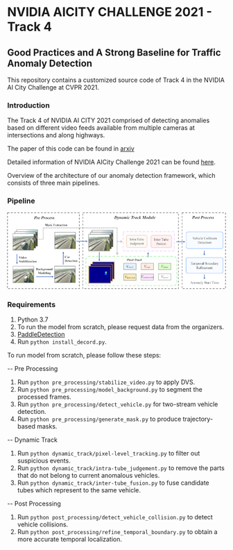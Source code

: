 # NVIDIA AICITY CHALLENGE 2021 - Track 4

## Good Practices and A Strong Baseline for Traffic Anomaly Detection

This repository contains a customized source code of Track 4 in the NVIDIA AI City Challenge at CVPR 2021.

### Introduction

The Track 4 of NVIDIA AI CITY 2021 comprised of detecting anomalies based on different video feeds available from multiple cameras at intersections and along highways. 

The paper of this code can be found in [arxiv](https://arxiv.org/abs/2105.03827)

Detailed information of NVIDIA AICity Challenge 2021 can be found [here](https://www.aicitychallenge.org/).


Overview of the architecture of our anomaly detection framework, which consists of three main pipelines.

### Pipeline
![](assets/pipeline.png)

### Requirements

1. Python 3.7
2. To run the model from scratch, please request data from the organizers.
3. [PaddleDetection](https://github.com/PaddlePaddle/PaddleDetection)
4. Run `python install_decord.py`.

To run model from scratch, please follow these steps:

-- Pre Processing
1. Run `python pre_processing/stabilize_video.py` to apply DVS. 
2. Run `python pre_processing/model_background.py` to segment the processed frames.
3. Run `python pre_processing/detect_vehicle.py` for two-stream vehicle detection.
4. Run `python pre_processing/generate_mask.py` to produce trajectory-based masks.

-- Dynamic Track
1. Run `python dynamic_track/pixel-level_tracking.py` to filter out suspicious events.
2. Run `python dynamic_track/intra-tube_judgement.py` to remove the parts that do not belong to current anomalous
vehicles.
3. Run `python dynamic_track/inter-tube_fusion.py` to fuse candidate tubes which represent to the
same vehicle.

-- Post Processing
1. Run `python post_processing/detect_vehicle_collision.py` to detect vehicle collisions.
2. Run `python post_processing/refine_temporal_boundary.py` to obtain a more accurate temporal localization.